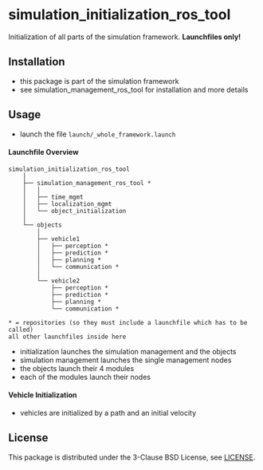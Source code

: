 # simulation_initialization_ros_tool
Initialization of all parts of the simulation framework. **Launchfiles only!**



## Installation
* this package is part of the simulation framework
* see simulation_management_ros_tool for installation and more details

## Usage
* launch the file `launch/_whole_framework.launch`

#### Launchfile Overview

```
simulation_initialization_ros_tool
    │
    ├── simulation_management_ros_tool *
    │   │
    │   ├── time_mgmt
    │   ├── localization_mgmt
    │   └── object_initialization
    │
    └── objects
        │
        ├── vehicle1
        │   ├── perception *
        │   ├── prediction *
        │   ├── planning *
        │   └── communication *
        │
        └── vehicle2
            ├── perception *
            ├── prediction *
            ├── planning *
            └── communication *
            
* = repositories (so they must include a launchfile which has to be called)
all other launchfiles inside here
```
* initialization launches the simulation management and the objects
* simulation management launches the single management nodes
* the objects launch their 4 modules
* each of the modules launch their nodes

#### Vehicle Initialization
* vehicles are initialized by a path and an initial velocity

## License
This package is distributed under the 3-Clause BSD License, see [LICENSE](LICENSE).
